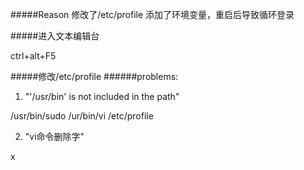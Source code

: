 #####Reason
修改了/etc/profile 添加了环境变量，重启后导致循环登录

#####进入文本编辑台

ctrl+alt+F5

#####修改/etc/profile
######problems:
1)  "'/usr/bin' is not included in the path"

/usr/bin/sudo /ur/bin/vi /etc/profile

2)  "vi命令删除字"

x
